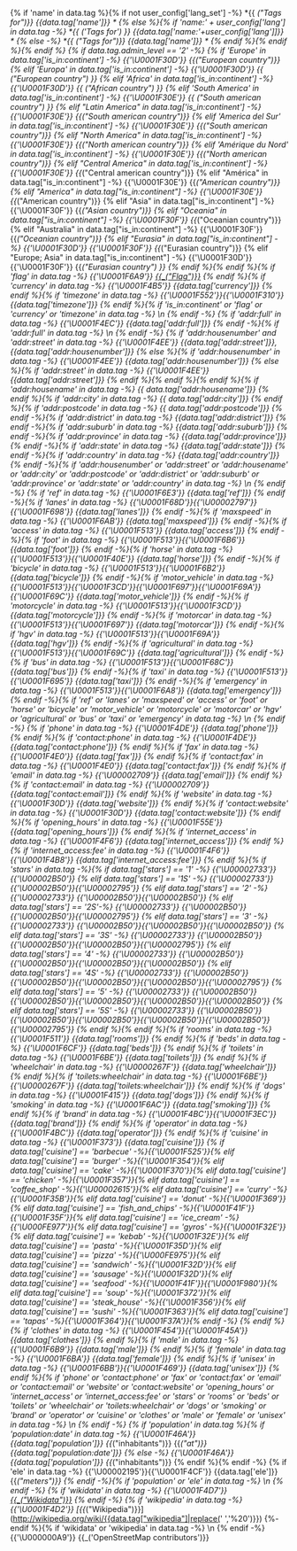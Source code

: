{% if 'name' in data.tag %}{% if not user_config['lang_set'] -%}
*{{ _("Tags for")}} {{data.tag['name']}} *
{% else %}{% if 'name:' + user_config['lang'] in data.tag -%}
*{{ _('Tags for') }} {{data.tag['name:'+user_config['lang']]}} *
{% else -%}
*{{ _("Tags for")}} {{data.tag['name']}} *
{% endif %}{% endif %}{% endif %}
{% if data.tag.admin_level == '2' -%}
{% if 'Europe' in data.tag['is_in:continent'] -%}
{{'\U0001F30D'}} {{_("European country")}}
{% elif 'Europa' in data.tag['is_in:continent'] -%}
{{'\U0001F30D'}} {{ _("European country") }}
{% elif 'Africa' in data.tag['is_in:continent'] -%}
{{'\U0001F30D'}} {{ _("African country") }}
{% elif 'South America' in data.tag['is_in:continent'] -%}
{{'\U0001F30E'}} {{ _("South american country") }}
{% elif "Latin America" in data.tag['is_in:continent'] -%}
{{'\U0001F30E'}} {{_("South american country")}}
{% elif 'America del Sur' in data.tag['is_in:continent'] -%}
{{'\U0001F30E'}} {{_("South american country")}}
{% elif "North America" in data.tag['is_in:continent'] -%}
{{'\U0001F30E'}} {{_("North american country")}}
{% elif 'Amérique du Nord' in data.tag['is_in:continent'] -%}
{{'\U0001F30E'}} {{_("North american country")}}
{% elif "Central America" in data.tag['is_in:continent'] -%}
{{'\U0001F30E'}} {{_("Central american country")}}
{% elif "América" in data.tag["is_in:continent"] -%}
{{'\U0001F30E'}} {{_("American country")}}
{% elif "America" in data.tag["is_in:continent"] -%}
{{'\U0001F30E'}} {{_("American country")}}
{% elif "Asia" in data.tag["is_in:continent"] -%}
{{'\U0001F30F'}} {{_("Asian country")}}
{% elif "Oceania" in data.tag["is_in:continent"] -%}
{{'\U0001F30F'}} {{_("Oceanian country")}}
{% elif "Australia" in data.tag["is_in:continent"] -%}
{{'\U0001F30F'}} {{_("Oceanian country")}}
{% elif "Eurasia" in data.tag["is_in:continent"] -%}
{{'\U0001F30D'}} {{'\U0001F30F'}} {{_("Eurasian country")}}
{% elif "Europe; Asia" in data.tag["is_in:continent"] -%}
{{'\U0001F30D'}} {{'\U0001F30F'}} {{_("Eurasian country") }}
{% endif %}{% endif %}{% if 'flag' in data.tag -%}
{{'\U0001F6A9'}} [{{_("Flag")}}]({{data.tag['flag']}})
{% endif %}{% if 'currency' in data.tag -%}
{{'\U0001F4B5'}} {{data.tag['currency']}}
{% endif %}{% if 'timezone' in data.tag -%}
{{'\U0001F552'}}{{'\U0001F310'}} {{data.tag['timezone']}}
{% endif %}{% if 'is_in:continent' or 'flag' or 'currency' or 'timezone' in data.tag -%}
\n
{% endif -%}
{% if 'addr:full' in data.tag -%}
{{'\U0001F4EC'}} {{data.tag['addr:full']}}
{% endif -%}{% if 'addr:full' in data.tag -%}
\n
{% endif -%}
{% if 'addr:housenumber' and 'addr:street' in data.tag -%}
{{'\U0001F4EE'}} {{data.tag['addr:street']}}, {{data.tag['addr:housenumber']}}
{% else %}{% if 'addr:housenumber' in data.tag -%}
{{'\U0001F4EE'}} {{data.tag['addr:housenumber']}}
{% else %}{% if 'addr:street' in data.tag -%}
{{'\U0001F4EE'}} {{data.tag['addr:street']}}
{% endif %}{% endif %}{% endif %}{% if 'addr:housename' in data.tag -%}
  {{ data.tag['addr:housename']}}
{% endif %}{% if 'addr:city' in data.tag -%}
  {{ data.tag['addr:city']}}
{% endif %}{% if 'addr:postcode' in data.tag -%}
  {{ data.tag['addr:postcode']}}
{% endif -%}{% if 'addr:district' in data.tag -%}
  {{data.tag['addr:district']}}
{% endif -%}{% if 'addr:suburb' in data.tag -%}
  {{data.tag['addr:suburb']}}
{% endif -%}{% if 'addr:province' in data.tag -%}
  {{data.tag['addr:province']}}
{% endif -%}{% if 'addr:state' in data.tag -%}
  {{data.tag['addr:state']}}
{% endif -%}{% if 'addr:country' in data.tag -%}
  {{data.tag['addr:country']}}
{% endif -%}{% if 'addr:housenumber' or 'addr:street' or 'addr:housename' or 'addr:city' or 'addr:postcode' or 'addr:district' or 'addr:suburb' or 'addr:province' or 'addr:state' or 'addr:country' in data.tag -%}
\n
{% endif -%}
{% if 'ref' in data.tag -%}
{{'\U0001F6E3'}} {{data.tag['ref']}}
{% endif -%}{% if 'lanes' in data.tag -%}
{{'\U0001F68D'}}{{'\U00002797'}}{{'\U0001F698'}} {{data.tag['lanes']}}
{% endif -%}{% if 'maxspeed' in data.tag -%}
{{'\U0001F6AB'}} {{data.tag['maxspeed']}}
{% endif -%}{% if 'access' in data.tag -%}
{{'\U0001F513'}} {{data.tag['access']}}
{% endif -%}{% if 'foot' in data.tag -%}
{{'\U0001F513'}}{{'\U0001F6B6'}} {{data.tag['foot']}}
{% endif -%}{% if 'horse' in data.tag -%}
{{'\U0001F513'}}{{'\U0001F40E'}} {{data.tag['horse']}}
{% endif -%}{% if 'bicycle' in data.tag -%}
{{'\U0001F513'}}{{'\U0001F6B2'}} {{data.tag['bicycle']}}
{% endif -%}{% if 'motor_vehicle' in data.tag -%}
{{'\U0001F513'}}{{'\U0001F3CD'}}{{'\U0001F697'}}{{'\U0001F69A'}}{{'\U0001F69C'}} {{data.tag['motor_vehicle']}}
{% endif -%}{% if 'motorcycle' in data.tag -%}
{{'\U0001F513'}}{{'\U0001F3CD'}} {{data.tag['motorcycle']}}
{% endif -%}{% if 'motorcar' in data.tag -%}
{{'\U0001F513'}}{{'\U0001F697'}} {{data.tag['motorcar']}}
{% endif -%}{% if 'hgv' in data.tag -%}
{{'\U0001F513'}}{{'\U0001F69A'}} {{data.tag['hgv']}}
{% endif -%}{% if 'agricultural' in data.tag -%}
{{'\U0001F513'}}{{'\U0001F69C'}} {{data.tag['agricultural']}}
{% endif -%}{% if 'bus' in data.tag -%}
{{'\U0001F513'}}{{'\U0001F68C'}} {{data.tag['bus']}}
{% endif -%}{% if 'taxi' in data.tag -%}
{{'\U0001F513'}}{{'\U0001F695'}} {{data.tag['taxi']}}
{% endif -%}{% if 'emergency' in data.tag -%}
{{'\U0001F513'}}{{'\U0001F6A8'}} {{data.tag['emergency']}}
{% endif -%}{% if 'ref' or 'lanes' or 'maxspeed' or 'access' or 'foot' or 'horse' or 'bicycle' or 'motor_vehicle' or 'motorcycle' or 'motorcar' or 'hgv' or 'agricultural' or 'bus' or 'taxi' or 'emergency' in data.tag -%}
\n
{% endif -%}
{% if 'phone' in data.tag -%}
{{'\U0001F4DE'}} {{data.tag['phone']}}
{% endif %}{% if 'contact:phone' in data.tag -%}
{{'\U0001F4DE'}} {{data.tag['contact:phone']}}
{% endif %}{% if 'fax' in data.tag -%}
{{'\U0001F4E0'}} {{data.tag['fax']}}
{% endif %}{% if 'contact:fax' in data.tag -%}
{{'\U0001F4E0'}} {{data.tag['contact:fax']}}
{% endif %}{% if 'email' in data.tag -%}
{{'\U00002709'}} {{data.tag['email']}}
{% endif %}{% if 'contact:email' in data.tag -%}
{{'\U00002709'}} {{data.tag['contact:email']}}
{% endif %}{% if 'website' in data.tag -%}
{{'\U0001F30D'}} {{data.tag['website']}}
{% endif %}{% if 'contact:website' in data.tag -%}
{{'\U0001F30D'}} {{data.tag['contact:website']}}
{% endif %}{% if 'opening_hours' in data.tag -%}
{{'\U0001F55E'}} {{data.tag['opening_hours']}}
{% endif %}{% if 'internet_access' in data.tag -%}
{{'\U0001F4F6'}} {{data.tag['internet_access']}}
{% endif %}{% if 'internet_access:fee' in data.tag -%}
{{'\U0001F4F6'}}{{'\U0001F4B8'}} {{data.tag['internet_access:fee']}}
{% endif %}{% if 'stars' in data.tag -%}{% if data.tag['stars'] == '1' -%}
{{'\U00002733'}} {{'\U00002B50'}}
{% elif data.tag['stars'] == '1S' -%}
{{'\U00002733'}} {{'\U00002B50'}}{{'\U00002795'}}
{% elif data.tag['stars'] == '2' -%}
{{'\U00002733'}} {{'\U00002B50'}}{{'\U00002B50'}}
{% elif data.tag['stars'] == '2S'-%}
{{'\U00002733'}} {{'\U00002B50'}}{{'\U00002B50'}}{{'\U00002795'}}
{% elif data.tag['stars'] == '3' -%}
{{'\U00002733'}} {{'\U00002B50'}}{{'\U00002B50'}}{{'\U00002B50'}}
{% elif data.tag['stars'] == '3S' -%}
{{'\U00002733'}} {{'\U00002B50'}}{{'\U00002B50'}}{{'\U00002B50'}}{{'\U00002795'}}
{% elif data.tag['stars'] == '4' -%}
{{'\U00002733'}} {{'\U00002B50'}}{{'\U00002B50'}}{{'\U00002B50'}}{{'\U00002B50'}}
{% elif data.tag['stars'] == '4S' -%}
{{'\U00002733'}} {{'\U00002B50'}}{{'\U00002B50'}}{{'\U00002B50'}}{{'\U00002B50'}}{{'\U00002795'}}
{% elif data.tag['stars'] == '5' -%}
{{'\U00002733'}} {{'\U00002B50'}}{{'\U00002B50'}}{{'\U00002B50'}}{{'\U00002B50'}}{{'\U00002B50'}}
{% elif data.tag['stars'] == '5S' -%}
{{'\U00002733'}} {{'\U00002B50'}}{{'\U00002B50'}}{{'\U00002B50'}}{{'\U00002B50'}}{{'\U00002B50'}}{{'\U00002795'}}
{% endif %}{% endif %}{% if 'rooms' in data.tag -%}
{{'\U0001F511'}} {{data.tag['rooms']}}
{% endif %}{% if 'beds' in data.tag -%}
{{'\U0001F6CF'}} {{data.tag['beds']}}
{% endif %}{% if 'toilets' in data.tag -%}
{{'\U0001F6BE'}} {{data.tag['toilets']}}
{% endif %}{% if 'wheelchair' in data.tag -%}
{{'\U0000267F'}} {{data.tag['wheelchair']}}
{% endif %}{% if 'toilets:wheelchair' in data.tag -%}
{{'\U0001F6BE'}}{{'\U0000267F'}} {{data.tag['toilets:wheelchair']}}
{% endif %}{% if 'dogs' in data.tag -%}
{{'\U0001F415'}} {{data.tag['dogs']}}
{% endif %}{% if 'smoking' in data.tag -%}
{{'\U0001F6AC'}} {{data.tag['smoking']}}
{% endif %}{% if 'brand' in data.tag -%}
{{'\U0001F4BC'}}{{'\U0001F3EC'}} {{data.tag['brand']}}
{% endif %}{% if 'operator' in data.tag -%}
{{'\U0001F4BC'}} {{data.tag['operator']}}
{% endif %}{% if 'cuisine' in data.tag -%}
{{'\U0001F373'}} {{data.tag['cuisine']}} {% if data.tag['cuisine'] == 'barbecue' -%}{{'\U0001F525'}}{% elif data.tag['cuisine'] == 'burger' -%}{{'\U0001F354'}}{% elif data.tag['cuisine'] == 'cake' -%}{{'\U0001F370'}}{% elif data.tag['cuisine'] == 'chicken' -%}{{'\U0001F357'}}{% elif  data.tag['cuisine'] == 'coffee_shop' -%}{{'\U00002615'}}{% elif data.tag['cuisine'] == 'curry' -%}{{'\U0001F35B'}}{% elif data.tag['cuisine'] == 'donut' -%}{{'\U0001F369'}}{% elif data.tag['cuisine'] == 'fish_and_chips' -%}{{'\U0001F41F'}}{{'\U0001F35F'}}{% elif  data.tag['cuisine'] == 'ice_cream' -%}{{'\U000FE977'}}{% elif data.tag['cuisine'] == 'gyros' -%}{{'\U0001F32E'}}{% elif data.tag['cuisine'] == 'kebab' -%}{{'\U0001F32E'}}{% elif data.tag['cuisine'] == 'pasta' -%}{{'\U0001F35D'}}{% elif data.tag['cuisine'] == 'pizza' -%}{{'\U000FE975'}}{% elif data.tag['cuisine'] == 'sandwich' -%}{{'\U0001F32D'}}{% elif data.tag['cuisine'] == 'sausage' -%}{{'\U0001F32D'}}{% elif data.tag['cuisine'] == 'seafood' -%}{{'\U0001F41F'}}{{'\U0001F980'}}{% elif data.tag['cuisine'] == 'soup' -%}{{'\U0001F372'}}{% elif data.tag['cuisine'] == 'steak_house' -%}{{'\U0001F356'}}{% elif data.tag['cuisine'] == 'sushi' -%}{{'\U0001F363'}}{% elif data.tag['cuisine'] == 'tapas' -%}{{'\U0001F364'}}{{'\U0001F37A'}}{% endif -%}
{% endif %}{% if 'clothes' in data.tag -%}
{{'\U0001F454'}}{{'\U0001F45A'}} {{data.tag['clothes']}}
{% endif %}{% if 'male' in data.tag -%}
{{'\U0001F6B9'}} {{data.tag['male']}}
{% endif %}{% if 'female' in data.tag -%}
{{'\U0001F6BA'}} {{data.tag['female']}}
{% endif %}{% if 'unisex' in data.tag -%}
{{'\U0001F6BB'}}{{'\U0001F469'}} {{data.tag['unisex']}}
{% endif %}{% if 'phone' or 'contact:phone' or 'fax' or 'contact:fax' or 'email' or 'contact:email' or 'website' or 'contact:website' or 'opening_hours' or 'internet_access' or 'internet_access:fee' or 'stars' or 'rooms' or 'beds' or 'toilets' or 'wheelchair' or 'toilets:wheelchair' or 'dogs' or 'smoking' or 'brand' or 'operator' or 'cuisine' or 'clothes' or 'male' or 'female' or 'unisex' in data.tag -%}
\n
{% endif -%}
{% if 'population' in data.tag %}{% if 'population:date' in data.tag -%}
{{'\U0001F46A'}} {{data.tag['population']}} {{_("inhabitants")}} {{_("at")}} {{data.tag['population:date']}}
{% else -%}
{{'\U0001F46A'}} {{data.tag['population']}} {{_("inhabitants")}}
{% endif %}{% endif -%}
{% if 'ele' in data.tag -%}
{{'\U00002195'}}{{'\U0001F4CF'}} {{data.tag['ele']}} {{_("meters")}}
{% endif -%}{% if 'population' or 'ele' in data.tag -%}
\n
{% endif -%}
{% if 'wikidata' in data.tag -%}
{{'\U0001F4D7'}} [{{_("Wikidata")}}](https://www.wikidata.org/wiki/{{data.tag["wikidata"]}})
{% endif -%}
{% if 'wikipedia' in data.tag -%}
{{'\U0001F4D2'}} [{{_("Wikipedia")}}](http://wikipedia.org/wiki/{{data.tag["wikipedia"]|replace(' ','%20')}})
{%- endif %}{% if 'wikidata' or 'wikipedia' in data.tag -%}
\n
{% endif -%}
{{'\U000000A9'}} {{_('OpenStreetMap contributors')}}
